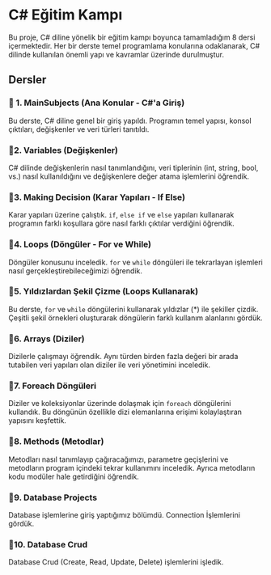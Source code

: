 # C# Eğitim Kampı

Bu proje, C# diline yönelik bir eğitim kampı boyunca tamamladığım 8 dersi içermektedir. Her bir derste temel programlama konularına odaklanarak, C# dilinde kullanılan önemli yapı ve kavramlar üzerinde durulmuştur.

## Dersler

### 📍 1. MainSubjects (Ana Konular - C#'a Giriş)
Bu derste, C# diline genel bir giriş yapıldı. Programın temel yapısı, konsol çıktıları, değişkenler ve veri türleri tanıtıldı.

### 📍2. Variables (Değişkenler)
C# dilinde değişkenlerin nasıl tanımlandığını, veri tiplerinin (int, string, bool, vs.) nasıl kullanıldığını ve değişkenlere değer atama işlemlerini öğrendik.

### 📍3. Making Decision (Karar Yapıları - If Else)
Karar yapıları üzerine çalıştık. `if`, `else if` ve `else` yapıları kullanarak programın farklı koşullara göre nasıl farklı çıktılar verdiğini öğrendik.

### 📍4. Loops (Döngüler - For ve While)
Döngüler konusunu inceledik. `for` ve `while` döngüleri ile tekrarlayan işlemleri nasıl gerçekleştirebileceğimizi öğrendik.

### 📍5. Yıldızlardan Şekil Çizme (Loops Kullanarak)
Bu derste, `for` ve `while` döngülerini kullanarak yıldızlar (*) ile şekiller çizdik. Çeşitli şekil örnekleri oluşturarak döngülerin farklı kullanım alanlarını gördük.

### 📍6. Arrays (Diziler)
Dizilerle çalışmayı öğrendik. Aynı türden birden fazla değeri bir arada tutabilen veri yapıları olan diziler ile veri yönetimini inceledik.

### 📍7. Foreach Döngüleri
Diziler ve koleksiyonlar üzerinde dolaşmak için `foreach` döngülerini kullandık. Bu döngünün özellikle dizi elemanlarına erişimi kolaylaştıran yapısını keşfettik.

### 📍8. Methods (Metodlar)
Metodları nasıl tanımlayıp çağıracağımızı, parametre geçişlerini ve metodların program içindeki tekrar kullanımını inceledik. Ayrıca metodların kodu modüler hale getirdiğini öğrendik.

### 📍9. Database Projects
Database işlemlerine giriş yaptığımız bölümdü. Connection İşlemlerini gördük.

### 📍10. Database Crud
Database Crud (Create, Read, Update, Delete) işlemlerini işledik.

